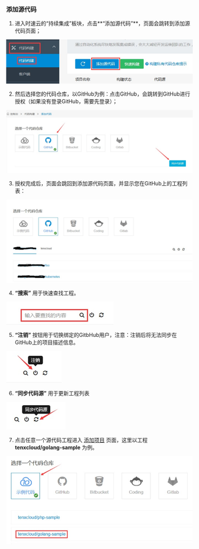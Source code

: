 ### 添加源代码
1. 进入时速云的“持续集成”板块，点击**“添加源代码”**，页面会跳转到添加源代码页面；

 ![listcoerepo](/doc/v1/images/ci/ci-listcoderepo.jpg)

2. 然后选择您的代码仓库，以GitHub为例：点击GitHub，会跳转到GitHub进行授权（如果没有登录GitHub，需要先登录）；

 ![listcoderepo2](/doc/v1/images/ci/ci-listcoderepo2.jpg)

3. 授权完成后，页面会跳回到添加源代码页面，并显示您在GitHub上的工程列表：

 ![listcoderepo3](/doc/v1/images/ci/ci-listcoderepo3.jpg)

4. **“搜索”** 用于快速查找工程。

 ![listcoderepo4](/doc/v1/images/ci/ci-listcoderepo4.jpg)

5. **“注销”** 按钮用于切换绑定的GitbHub用户，注意：注销后将无法同步在GitHub上的项目描述信息。

 ![listcoderepo5](/doc/v1/images/ci/ci-listcoderepo5.jpg)

6. **“同步代码源”** 用于更新工程列表

 ![listcoderepo6](/doc/v1/images/ci/ci-listcoderepo6.jpg)

7. 点击任意一个源代码工程进入 [添加项目](project-fill.md) 页面，这里以工程 **tenxcloud/golang-sample** 为例。

 ![listcoderepo7](/doc/v1/images/ci/ci-listcoderepo7.jpg)
